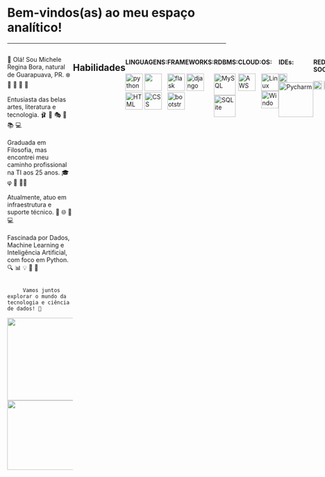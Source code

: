 
# Bem-vindos(as) ao meu espaço analítico!
------

<div style="display: flex; justify-content: space-between;">
  <div style="width: 30%;">
    <p>👋 Olá! Sou Michele Regina Bora, natural de Guarapuava, PR. ❄️ 🌰 🌲 🌾 🧉 </br>   </br>
      Entusiasta das belas artes, literatura e tecnologia. 🩰 🎵 🎭  🎨 📚 💻 </br>  </br>
      Graduada em Filosofia, mas encontrei meu caminho profissional na TI aos 25 anos. 🎓 φ 🧠 👩‍💻 </br>  </br>
      Atualmente, atuo em infraestrutura e suporte técnico. 📶 🌐 🔧 💻 </br>  </br>
      Fascinada por Dados, Machine Learning e Inteligência Artificial, com foco em Python.  🔍 📊 💡 🤖 🐍  </br>  </br>

         Vamos juntos explorar o mundo da tecnologia e ciência de dados! 🚀
         
<img height="190em" src="https://media.giphy.com/media/v1.Y2lkPTc5MGI3NjExZ21meXFpcDJ1dmNtdWxyZ2YzNDQ5MzE5ejRidTliamt5OWM2ZTdkayZlcD12MV9pbnRlcm5hbF9naWZfYnlfaWQmY3Q9Zw/GBaov9wxQCVFGS5v5e/giphy-downsized.gif"/> 
<img height="160em" src="https://github-readme-stats-git-masterrstaa-rickstaa.vercel.app/api/top-langs/?username=MICHELEREGINA2022&layout=compact&bg_color=000&border_color=30A3DC&title_color=E94D5F&text_color=FFF"/>

</div>

</br>

## Habilidades

<div style="display: inline_block">
    <h4>LINGUAGENS:</h4>
    <img alt="python" height="40" width="auto" src="https://cdn.jsdelivr.net/gh/devicons/devicon/icons/python/python-original.svg">
   <img  height="40" width="auto" src="https://cdn.jsdelivr.net/gh/devicons/devicon/icons/c/c-line.svg">
    <img alt="HTML" height="40" width="auto" src="https://cdn.jsdelivr.net/gh/devicons/devicon/icons/html5/html5-original.svg">
    <img alt="CSS" height="40" width="auto" src="https://cdn.jsdelivr.net/gh/devicons/devicon/icons/css3/css3-original.svg">
</div>

</br>

<div style="display: inline_block">
    <h4>FRAMEWORKS:</h4>
    <img alt="flask" height="40" width="auto" src="https://cdn.jsdelivr.net/gh/devicons/devicon/icons/flask/flask-original-wordmark.svg">       
    <img alt="django" height="40" width="auto" src="https://cdn.jsdelivr.net/gh/devicons/devicon/icons/django/django-plain-wordmark.svg">
    <img alt="bootstrap" height="40" width="auto" src="https://cdn.jsdelivr.net/gh/devicons/devicon/icons/bootstrap/bootstrap-original.svg">
</div>


<div style="display: inline_block">
    <h4>RDBMS:</h4>
    <img alt="MySQL" height="50" width="auto" src="https://cdn.jsdelivr.net/gh/devicons/devicon/icons/mysql/mysql-original-wordmark.svg">
    <img alt="SQLite" height="50" width="auto" src="https://cdn.jsdelivr.net/gh/devicons/devicon/icons/sqlite/sqlite-original-wordmark.svg">
</div>

<div style="display: inline_block">
    <h4>CLOUD:</h4>
    <img alt="AWS" height="40" width="auto" src="https://cdn.jsdelivr.net/gh/devicons/devicon/icons/amazonwebservices/amazonwebservices-original.svg">
</div>

<div style="display: inline_block">
    <h4>OS:</h4>
    <img align="center" alt="Linux" height="40" width="auto" src="https://cdn.jsdelivr.net/gh/devicons/devicon/icons/linux/linux-original.svg">
    <img align="center" alt="Windows" height="40" width="auto" src="https://cdn.jsdelivr.net/gh/devicons/devicon/icons/windows8/windows8-original.svg">
</div>

</br>
<div style="display: inline_block">
    <h4>IDEs:</h4>
    <img align="center" alt="VSCode" height="20" width="auto" src="https://img.shields.io/badge/VSCode-0078D4?style=for-the-badge&logo=visual%20studio%20code&logoColor=white">
   <img align="center" alt="Pycharm" height="80" width="auto" src="https://cdn.jsdelivr.net/gh/devicons/devicon/icons/pycharm/pycharm-plain-wordmark.svg" />
          
</div>

<div style="display: inline_block">
    <h4>REDES SOCIAS:</h4>
    <a href="https://web.dio.me/users/miregina/" style="text-decoration: none"><img align="center" alt="DIO" height="20" width="auto" src="https://img.shields.io/badge/-DIO-000?style=for-the-badge"></a>
    <a href="https://www.linkedin.com/in/michele-regina-bora/" style="text-decoration: none">
    <img align="center" alt="LinkedIn" height="20" width="auto" src="https://img.shields.io/badge/-LinkedIn-%230077B5?style=for-the-badge&logo=linkedin&logoColor=white"></a>
</div>

</br>

<div style="display: inline_block">
    <h4>CONTRIBUIÇÕES:</h4>
   <img height="168em" src="https://github-readme-stats.vercel.app/api/pin/?username=MiguelDecotelli&repo=dio-lab-open-source&theme=vision-friendly-dark"/>   
</div>
